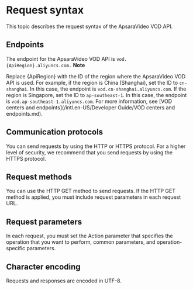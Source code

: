 Request syntax 
===================================

This topic describes the request syntax of the ApsaraVideo VOD API.

Endpoints 
------------------------------

The endpoint for the ApsaraVideo VOD API is `vod.{ApiRegion}.aliyuncs.com.`
**Note**

Replace {ApiRegion} with the ID of the region where the ApsaraVideo VOD API is used. For example, if the region is China (Shanghai), set the ID to `cn-shanghai`. In this case, the endpoint is `vod.cn-shanghai.aliyuncs.com`. If the region is Singapore, set the ID to `ap-southeast-1`. In this case, the endpoint is `vod.ap-southeast-1.aliyuncs.com`. For more information, see [VOD centers and endpoints](/intl.en-US/Developer Guide/VOD centers and endpoints.md).

Communication protocols 
--------------------------------------------

You can send requests by using the HTTP or HTTPS protocol. For a higher level of security, we recommend that you send requests by using the HTTPS protocol.

Request methods 
------------------------------------

You can use the HTTP GET method to send requests. If the HTTP GET method is applied, you must include request parameters in each request URL.

Request parameters 
---------------------------------------

In each request, you must set the Action parameter that specifies the operation that you want to perform, common parameters, and operation-specific parameters.

Character encoding 
---------------------------------------

Requests and responses are encoded in UTF-8.

